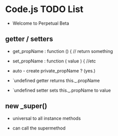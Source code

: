 # Code.js TODO List 

  *  Welcome to Perpetual Beta

## getter / setters

  * get_propName : function () { // return something

  * set_propName : function ( value ) { //etc

  * auto - create private_propName ? (yes.)

  * `undefined getter returns this._.propName

  * `undefined setter sets this._.propName to value



## new _super()

  * universal to all instance methods

  * can call the supermethod

